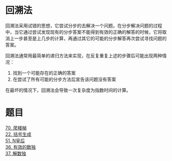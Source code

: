 # 回溯法
回溯法采用试错的思想，它尝试分步的去解决一个问题。在分步解决问题的过程中，当它通过尝试发现现有的分步答案不能得到有效的正确的解答的时候，它将取消上一步甚至是上几步的计算，再通过其它的可能的分步解答再次尝试寻找问题的答案。  

回溯法通常用最简单的递归方法来实现，在反复重复上述的步骤后可能出现两种情况：
1. 找到一个可能存在的正确的答案
2. 在尝试了所有可能的分步方法后宣告该问题没有答案

在最坏的情况下，回溯法会导致一次复杂度为指数时间的计算。

# 题目
[70. 爬楼梯](https://leetcode-cn.com/problems/climbing-stairs/)  
[22. 括号生成](https://leetcode-cn.com/problems/generate-parentheses/)  
[51. N皇后](https://leetcode-cn.com/problems/n-queens/)  
[36. 有效的数独](https://leetcode-cn.com/problems/valid-sudoku/description/)  
[37. 解数独](https://leetcode-cn.com/problems/sudoku-solver/#/description)
